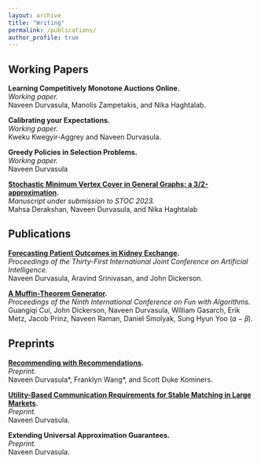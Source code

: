 ```yaml
---
layout: archive
title: "Writing"
permalink: /publications/
author_profile: true
---
```


## Working Papers

**Learning Competitively Monotone Auctions Online.**<br/>_Working paper._<br/> Naveen Durvasula, Manolis Zampetakis, and Nika Haghtalab.

**Calibrating your Expectations.**<br/>_Working paper._<br/> Kweku Kwegyir-Aggrey and Naveen Durvasula.

**Greedy Policies in Selection Problems.**<br/>_Working paper._ <br/> Naveen Durvasula

**[Stochastic Minimum Vertex Cover in General Graphs: a 3/2-approximation](https://people.eecs.berkeley.edu/~nika/pubs/stochasticVC.pdf).**<br/>_Manuscript under submission to STOC 2023._ <br/> Mahsa Derakshan, Naveen Durvasula, and Nika Haghtalab

## Publications

**[Forecasting Patient Outcomes in Kidney Exchange](https://www.cs.umd.edu/~srin/PDF/2022/2022-ijcai-kidney-exchange-longer.pdf).**<br/>_Proceedings of the Thirty-First International Joint Conference on Artificial Intelligence._ <br/> Naveen Durvasula, Aravind Srinivasan, and John Dickerson.

**[A Muffin-Theorem Generator](https://drops.dagstuhl.de/opus/volltexte/2018/8806/pdf/LIPIcs-FUN-2018-15.pdf).**<br/>_Proceedings of the Ninth International Conference on Fun with Algorithms._ <br/> Guangiqi Cui, John Dickerson, Naveen Durvasula, William Gasarch, Erik Metz, Jacob Prinz, Naveen Raman, Daniel
Smolyak, Sung Hyun Yoo (𝛼 − 𝛽).

## Preprints

**[Recommending with Recommendations](https://arxiv.org/abs/2112.00979).**<br/>_Preprint._ <br/> Naveen Durvasula*, Franklyn Wang*, and Scott Duke Kominers.

**[Utility-Based Communication Requirements for Stable Matching in Large Markets](http://arxiv.org/abs/2212.04024).**<br/>_Preprint._ <br/> Naveen Durvasula.

**Extending Universal Approximation Guarantees.** <br/> _Preprint._ <br/> Naveen Durvasula.


